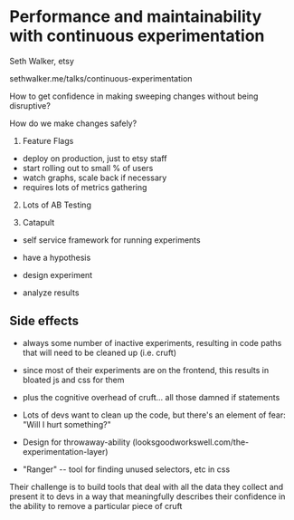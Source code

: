 # Performance and maintainability with continuous experimentation

Seth Walker, etsy

sethwalker.me/talks/continuous-experimentation

How to get confidence in making sweeping changes without being disruptive?

How do we make changes safely?

1. Feature Flags

  - deploy on production, just to etsy staff
  - start rolling out to small % of users
  - watch graphs, scale back if necessary
  - requires lots of metrics gathering

2. Lots of AB Testing

3. Catapult

  - self service framework for running experiments

  - have a hypothesis
  - design experiment
  - analyze results


## Side effects

  - always some number of inactive experiments, resulting in code paths that will need to be cleaned up (i.e. cruft)
  - since most of their experiments are on the frontend, this results in bloated js and css for them
  - plus the cognitive overhead of cruft... all those damned if statements

  - Lots of devs want to clean up the code, but there's an element of fear: "Will I hurt something?"

  - Design for throwaway-ability (looksgoodworkswell.com/the-experimentation-layer)

  - "Ranger" -- tool for finding unused selectors, etc in css

Their challenge is to build tools that deal with all the data they collect and present it to devs in a way that meaningfully describes their confidence in the ability to remove a particular piece of cruft

